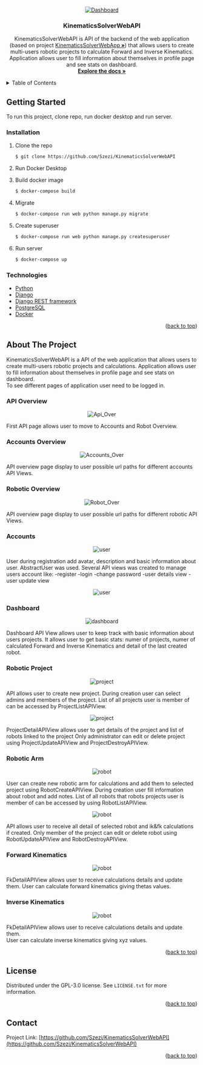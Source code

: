 <!-- PROJECT LOGO -->
<br />
<div align="center">
  <a href="https://github.com/Szezi/KinematicsSolverWebAPI">
    <img src="static\screen\dashboard.png" alt="Dashboard">
  </a>
<h3 align="center">KinematicsSolverWebAPI</h3>
  <p align="center">
KinematicsSolverWebAPI is API of the backend of the web application (based on project <a href="https://github.com/Szezi/KinematicsSolverWebApp">KinematicsSolverWebApp<strong> »</strong></a>) that allows users to create multi-users robotic projects to calculate Forward and Inverse Kinematics. 
Application allows user to fill information about themselves in profile page and see stats on dashboard. <br />
    <a href="https://github.com/Szezi/KinematicsSolverWebAPI"><strong>Explore the docs »</strong></a>
  </p>
</div>



<!-- TABLE OF CONTENTS -->
<details>
  <summary>Table of Contents</summary>
  <ol>
    <li>
      <a href="#getting-started">Getting Started</a>
      <ul>
        <li><a href="#installation">Installation</a></li>
      </ul>
      <ul>
        <li><a href="#technologies">Technologies</a></li>
      </ul>
    </li>
    <li><a href="#about-yhe-project">About the project</a></li> 
    <li><a href="#license">License</a></li>
    <li><a href="#contact">Contact</a></li>
  </ol>
</details>



<!-- GETTING STARTED -->
## Getting Started

To run this project, clone repo, run docker desktop and run server.

### Installation

1. Clone the repo
   ```sh
   $ git clone https://github.com/Szezi/KinematicsSolverWebAPI
   ```
2. Run Docker Desktop
   
3. Build docker image
    ```sh
   $ docker-compose build
   ```
4. Migrate
    ```sh
   $ docker-compose run web python manage.py migrate
   ```
5. Create superuser
    ```sh
   $ docker-compose run web python manage.py createsuperuser
   ```
6. Run server
    ```sh
   $ docker-compose up 
   ```


### Technologies

* [Python](https://www.python.org/downloads/release/python-390/)
* [Django](https://www.djangoproject.com)
* [Django REST framework](https://www.django-rest-framework.org)
* [PostgreSQL](https://www.postgresql.org)
* [Docker](https://www.docker.com)

<p align="right">(<a href="#top">back to top</a>)</p>



<!-- ABOUT THE PROJECT -->
## About The Project
KinematicsSolverWebAPI is a API of the web application that allows users to create multi-users robotic projects and calculations. Application allows user to fill information about themselves in profile page and see stats on dashboard. <br />
To see different pages of application user need to be logged in.


### API Overview

<div align="center">
<img src="static\screen\API_Overview.png" alt="Api_Over">
</div>

First API page allows user to move to Accounts and Robot Overview.

### Accounts Overview

<div align="center">
<img src="static\screen\Accounts_Overview.png" alt="Accounts_Over">
</div>

API overview page display to user possible url paths for different accounts API Views.

### Robotic Overview

<div align="center">
<img src="static\screen\Robot_Overview.png" alt="Robot_Over">
</div>

API overview page display to user possible url paths for different robotic API Views.

### Accounts

<div align="center">
<img src="static\screen\Register.png" alt="user">
</div>

User during registration add avatar, description and basic information about user. AbstractUser was used.
Several API views was created to manage users account like:
-register
-login
-change password
-user details view
-user update view

<div align="center">
<img src="static\screen\User_detail.png" alt="user">
</div>

### Dashboard

<div align="center">
<img src="static\screen\Dashboard.png" alt="dashboard">
</div>

Dashboard API View allows user to keep track with basic information about users projects. 
It allows user to get basic stats: numer of projects, numer of calculated Forward and Inverse Kinematics and detail of the last created robot.

### Robotic Project
<div align="center">
<img src="static\screen\Project_list.png" alt="project">
</div>

API allows user to create new project. During creation user can select admins and members of the project.
List of all projects user is member of can be accessed by ProjectListAPIView.

<div align="center">
<img src="static\screen\Project_detail.png" alt="project">
</div>

ProjectDetailAPIView allows user to get details of the project and list of robots linked to the project
Only administrator can edit or delete project using ProjectUpdateAPIView and ProjectDestroyAPIView.


### Robotic Arm
<div align="center">
<img src="static\screen\Robot_list.png" alt="robot">
</div>

User can create new robotic arm for calculations and add them to selected project using RobotCreateAPIView. 
During creation user fill information about robot and add notes. 
List of all robots that robots projects user is member of can be accessed by using RobotListAPIView.

<div align="center">
<img src="static\screen\Robot_detail.png" alt="robot">
</div>

API allows user to receive all detail of selected robot and ik&fk calculations if created.
Only member of the project can edit or delete robot using RobotUpdateAPIView and RobotDestroyAPIView.

### Forward Kinematics
<div align="center">
<img src="static\screen\FK_detail.png" alt="robot">
</div>

FkDetailAPIView allows user to receive calculations details and update them. 
User can calculate forward kinematics giving thetas values.

### Inverse Kinematics

<div align="center">
<img src="static\screen\IK_detail.png" alt="robot">
</div>

FkDetailAPIView allows user to receive calculations details and update them.  
User can calculate inverse kinematics giving xyz values.

<p align="right">(<a href="#top">back to top</a>)</p>


<!-- LICENSE -->
## License

Distributed under the GPL-3.0 license. See `LICENSE.txt` for more information.

<p align="right">(<a href="#top">back to top</a>)</p>



<!-- CONTACT -->
## Contact

Project Link: [https://github.com/Szezi/KinematicsSolverWebAPI](https://github.com/Szezi/KinematicsSolverWebAPI)

<p align="right">(<a href="#top">back to top</a>)</p>